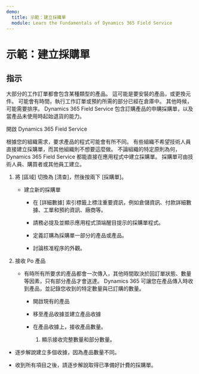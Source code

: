 ```yaml
---
demo:
  title: 示範：建立採購單
  module: Learn the Fundamentals of Dynamics 365 Field Service
---
```


# 示範：建立採購單

## 指示

大部分的工作訂單都會包含某種類型的產品。 這可能是要安裝的產品，或更換元件。 可能會有時間，執行工作訂單或預約所需的部分已經在倉庫中。 其他時候，可能需要排序。 Dynamics 365 Field Service 包含訂購產品的申購採購單，以及當產品未使用時起始退貨的能力。 

 

開啟 Dynamics 365 Field Service 

 

根據您的組織需求，要求產品的程式可能會有所不同。 有些組織不希望技術人員直接建立採購單，而其他組織則不想要這麼做。 不論組織的特定原則為何，Dynamics 365 Field Service 都能直接在應用程式中建立採購單。 採購單可由技術人員、購買者或其他員工建立。 

1. 將 [區域] 切換為 [清查]，然後按兩下 [採購單]。

    - 建立新的採購單

        - 在 [詳細數據] 索引標籤上標注重要資訊，例如倉儲資訊、付款詳細數據、工單和預約資訊、廠商等。 

        - 請務必提及並顯示應用程式頂端醒目提示的採購單程式。 

        - 定義訂購為採購單一部分的產品或產品。 

        - 討論核准程序的外觀。

2. 接收 Po 產品

    - 有時所有所要求的產品都會一次傳入，其他時間取決於回訂單狀態、數量等因素，只有部分產品才會送達。 Dynamics 365 可讓您在產品傳入時收到產品，並記錄您收到的特定數量與已訂購的數量。 

        - 開啟現有的產品

        - 移至產品收據並建立產品收據

        - 在產品收據上，接收產品數量。 

            1. 顯示接收完整數量和部分數量。 

- 逐步解說建立多個收據，因為產品數量不同。 

- 收到所有項目之後，請逐步解說取得已準備好計費的採購單。 
